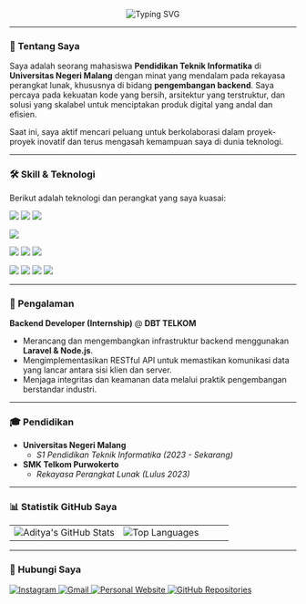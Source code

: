 <p align="center">
  <img src="https://readme-typing-svg.herokuapp.com?font=Space+Grotesk&color=FFFFFF&size=26&duration=4000&center=true&vCenter=true&width=550&lines=Hi,
I'm+Aditya+Eka+Rahmadani;A+Passionate+Backend+Developer;A+Computer+Science+Student;Always+Learning+and+Growing" alt="Typing SVG" />
</p>

---

### 🚀 Tentang Saya

Saya adalah seorang mahasiswa **Pendidikan Teknik Informatika** di **Universitas Negeri Malang** dengan minat yang mendalam pada rekayasa perangkat lunak, khususnya di bidang **pengembangan backend**. Saya percaya pada kekuatan kode yang bersih, arsitektur yang terstruktur, dan solusi yang skalabel untuk menciptakan produk digital yang andal dan efisien.

Saat ini, saya aktif mencari peluang untuk berkolaborasi dalam proyek-proyek inovatif dan terus mengasah kemampuan saya di dunia teknologi.

---

### 🛠️ Skill & Teknologi

Berikut adalah teknologi dan perangkat yang saya kuasai:

<p align="left">
  <a href="https://www.php.net/" target="_blank"><img src="https://img.shields.io/badge/PHP-777BB4?style=for-the-badge&logo=php&logoColor=white" /></a>
  <a href="https://laravel.com/" target="_blank"><img src="https://img.shields.io/badge/Laravel-FF2D20?style=for-the-badge&logo=laravel&logoColor=white" /></a>
  <a href="https://nodejs.org/en/" target="_blank"><img src="https://img.shields.io/badge/Node.js-339933?style=for-the-badge&logo=node.js&logoColor=white" /></a>
  
  <a href="https://reactnative.dev/" target="_blank"><img src="https://img.shields.io/badge/React_Native-20232A?style=for-the-badge&logo=react&logoColor=61DAFB" /></a>
  
  <a href="https://developer.mozilla.org/en-US/docs/Web/JavaScript" target="_blank"><img src="https://img.shields.io/badge/JavaScript-F7DF1E?style=for-the-badge&logo=javascript&logoColor=black" /></a>
  <a href="https://developer.mozilla.org/en-US/docs/Web/HTML" target="_blank"><img src="https://img.shields.io/badge/HTML5-E34F26?style=for-the-badge&logo=html5&logoColor=white" /></a>
  <a href="https://developer.mozilla.org/en-US/docs/Web/CSS" target="_blank"><img src="https://img.shields.io/badge/CSS3-1572B6?style=for-the-badge&logo=css3&logoColor=white" /></a>
  
  <a href="https://www.mysql.com/" target="_blank"><img src="https://img.shields.io/badge/MySQL-4479A1?style=for-the-badge&logo=mysql&logoColor=white" /></a>
  <a href="https://git-scm.com/" target="_blank"><img src="https://img.shields.io/badge/Git-F05032?style=for-the-badge&logo=git&logoColor=white" /></a>
  <a href="https://github.com" target="_blank"><img src="https://img.shields.io/badge/GitHub-181717?style=for-the-badge&logo=github&logoColor=white" /></a>
  <a href="https://www.postman.com/" target="_blank"><img src="https://img.shields.io/badge/Postman-FF6C37?style=for-the-badge&logo=Postman&logoColor=white" /></a>
</p>

---

### 💼 Pengalaman

**Backend Developer (Internship)** @ **DBT TELKOM**
- Merancang dan mengembangkan infrastruktur backend menggunakan **Laravel & Node.js**.
- Mengimplementasikan RESTful API untuk memastikan komunikasi data yang lancar antara sisi klien dan server.
- Menjaga integritas dan keamanan data melalui praktik pengembangan berstandar industri.

---

### 🎓 Pendidikan

-   **Universitas Negeri Malang**
    -   *S1 Pendidikan Teknik Informatika (2023 - Sekarang)*
-   **SMK Telkom Purwokerto**
    -   *Rekayasa Perangkat Lunak (Lulus 2023)*


---

### 📊 Statistik GitHub Saya

<table>
  <tr>
    <td valign="top" width="50%">
      <img src="https://github-readme-stats.vercel.app/api?username=aditya27t&show_icons=true&theme=tokyonight&hide_border=true&include_all_commits=true" alt="Aditya's GitHub Stats" />
    </td>
    <td valign="top" width="50%">
      <img src="https://github-readme-stats.vercel.app/api/top-langs/?username=aditya27t&layout=compact&theme=tokyonight&hide_border=true" alt="Top Languages" />
    </td>
  </tr>
</table>

---

### 🔗 Hubungi Saya

<p align="left">
  <a href="https://instagram.com/rahmadan_2912" target="_blank">
    <img src="https://img.shields.io/badge/Instagram-E4405F?style=for-the-badge&logo=instagram&logoColor=white" alt="Instagram"/>
  </a>
  <a href="mailto:aditpoetra25@gmail.com">
    <img src="https://img.shields.io/badge/Gmail-D14836?style=for-the-badge&logo=gmail&logoColor=white" alt="Gmail"/>
  </a>
  <a href="http://profile-svelte-learn.vercel.app" target="_blank">
    <img src="https://img.shields.io/badge/Website-000000?style=for-the-badge&logo=About.me&logoColor=white" alt="Personal Website"/>
  </a>
  <a href="https://github.com/Aditya27T?tab=repositories" target="_blank">
    <img src="https://img.shields.io/badge/GitHub-181717?style=for-the-badge&logo=github&logoColor=white" alt="GitHub Repositories"/>
  </a>
</p>
